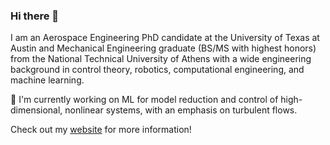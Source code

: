 ### Hi there 👋


I am an Aerospace Engineering PhD candidate at the University of Texas at Austin and Mechanical Engineering graduate (BS/MS with highest honors) from the National Technical University of Athens with a wide engineering background in control theory, robotics, computational engineering, and machine learning. 

🔭 I'm currently working on ML for model reduction and control of high-dimensional, nonlinear systems, with an emphasis on turbulent flows.

Check out my [website](https://alextsolovikos.github.io) for more information!

